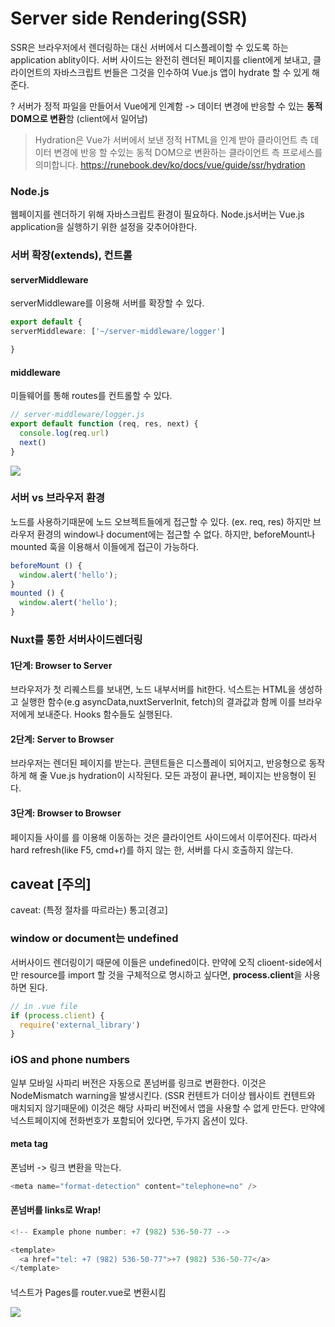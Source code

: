 # Server side Rendering(SSR)
SSR은 브라우저에서 렌더링하는 대신 서버에서 디스플레이할 수 있도록 하는 application ablity이다.
서버 사이드는 완전히 렌더된 페이지를 client에게 보내고, 
클라이언트의 자바스크립트 번들은 그것을 인수하여 Vue.js 앱이 hydrate 할 수 있게 해준다. 

?
서버가 정적 파일을 만들어서 Vue에게 인계함
-> 데이터 변경에 반응할 수 있는 **동적 DOM으로 변환**함 (client에서 일어남)

> Hydration은 Vue가 서버에서 보낸 정적 HTML을 인계 받아 클라이언트 측 데이터 변경에 반응 할 수있는 동적 DOM으로 변환하는 클라이언트 측 프로세스를 의미합니다.
> https://runebook.dev/ko/docs/vue/guide/ssr/hydration


### Node.js
웹페이지를 렌더하기 위해 자바스크립트 환경이 필요하다.
Node.js서버는 Vue.js application을 실행하기 위한 설정을 갖추어야한다.

### 서버 확장(extends),  컨트롤 
#### serverMiddleware
serverMiddleware를 이용해 서버를 확장할 수 있다.

```ts
export default {
serverMiddleware: ['~/server-middleware/logger']

}
```

#### middleware
미들웨어를 통해 routes를 컨트롤할 수 있다.
```ts
// server-middleware/logger.js
export default function (req, res, next) {
  console.log(req.url)
  next()
}
```
![](https://github.com/flitto-ara/nuxt-first-project/tree/main/docs/image/3.png)

### 서버 vs 브라우저 환경
노드를 사용하기때문에 노드 오브젝트들에게 접근할 수 있다. (ex. req, res)
하지만 브라우저 환경의 window나 document에는 접근할 수 없다.
하지만, beforeMount나 mounted 훅을 이용해서 이들에게 접근이 가능하다.

```ts
beforeMount () {
  window.alert('hello');
}
mounted () {
  window.alert('hello');
}
```


### Nuxt를 통한 서버사이드렌더링
#### 1단계: Browser to Server
브라우저가 첫 리퀘스트를 보내면, 노드 내부서버를 hit한다.
넉스트는 HTML을 생성하고 실행한 함수(e.g asyncData,nuxtServerInit, fetch)의 결과값과 함께 이를 브라우저에게 보내준다. 
Hooks 함수들도 실행된다.

#### 2단계: Server to Browser
브라우저는 렌더된 페이지를 받는다. 콘텐트들은 디스플레이 되어지고, 반응형으로 동작하게 해 줄 Vue.js hydration이 시작된다.
모든 과정이 끝나면, 페이지는 반응형이 된다.

#### 3단계: Browser to Browser
페이지들 사이를 <NuxtLink>를 이용해 이동하는 것은 클라이언트 사이드에서 이루어진다.
따라서 hard refresh(like F5, cmd+r)를 하지 않는 한, 서버를 다시 호출하지 않는다. 

## caveat [주의]
caveat: (특정 절차를 따르라는) 통고[경고]

### window or document는 undefined
서버사이드 렌더링이기 때문에 이들은 undefined이다.
만약에 오직 clioent-side에서만 resource를 import 할 것을 구체적으로 명시하고 싶다면,
**process.client**을 사용하면 된다.

```ts
// in .vue file
if (process.client) {
  require('external_library')
}
```

### iOS and phone numbers
일부 모바일 사파리 버전은 자동으로 폰넘버를 링크로 변환한다.
이것은 NodeMismatch warning을 발생시킨다. (SSR 컨텐트가 더이상 웹사이트 컨텐트와 매치되지 않기때문에)
이것은 해당 사파리 버전에서 앱을 사용할 수 없게 만든다.
만약에 넉스트페이지에 전화번호가 포함되어 있다면, 두가지 옵션이 있다.

#### meta tag
폰넘버 -> 링크 변환을 막는다.
```ts
<meta name="format-detection" content="telephone=no" />
```

#### 폰넘버를 links로 Wrap!
```ts
<!-- Example phone number: +7 (982) 536-50-77 -->

<template>
  <a href="tel: +7 (982) 536-50-77">+7 (982) 536-50-77</a>
</template>
```

####
넉스트가 Pages를 router.vue로 변환시킴

![](https://github.com/flitto-ara/nuxt-first-project/tree/main/docs/image/nuxt-generate-route.png)
